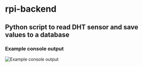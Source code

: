  # rpi-backend 
 ## Python script to read DHT sensor and save values to a database 

 ### Example console output 
 
 ![Example console output](https://i.ibb.co/xMchzgj/demo-console.gif)
